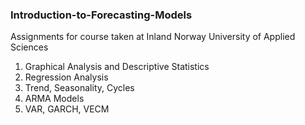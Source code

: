 ### Introduction-to-Forecasting-Models
Assignments for course taken at Inland Norway University of Applied Sciences
1. Graphical Analysis and Descriptive Statistics
2. Regression Analysis
3. Trend, Seasonality, Cycles
4. ARMA Models
5. VAR, GARCH, VECM
